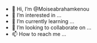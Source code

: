 - 👋 Hi, I’m @Moiseabrahamkenou
- 👀 I’m interested in ...
- 🌱 I’m currently learning ...
- 💞️ I’m looking to collaborate on ...
- 📫 How to reach me ...

<!---
Moiseabrahamkenou/Moiseabrahamkenou is a ✨ special ✨ repository because its `README.md` (this file) appears on your GitHub profile.
You can click the Preview link to take a look at your changes.
--->
